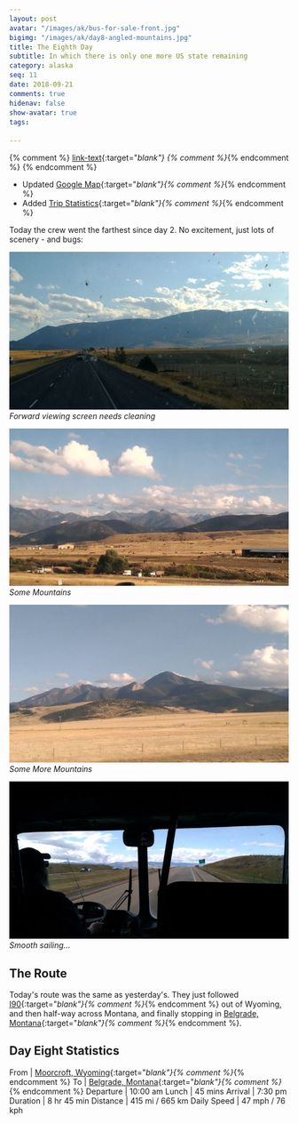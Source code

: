 ```yaml
---
layout: post
avatar: "/images/ak/bus-for-sale-front.jpg"
bigimg: "/images/ak/day8-angled-mountains.jpg"
title: The Eighth Day
subtitle: In which there is only one more US state remaining
category: alaska
seq: 11
date: 2018-09-21
comments: true
hidenav: false
show-avatar: true
tags:

---
```


{% comment %}
[link-text](link-url){:target="_blank"}
{% comment %}_{% endcomment %}
{% endcomment %}


* Updated [Google Map](https://drive.google.com/open?id=1QToP1iDFNB0dEk8pjlkAVyIr8ThzeEdh&usp=sharing){:target="_blank"}{% comment %}_{% endcomment %} 
* Added [Trip Statistics](https://docs.google.com/spreadsheets/d/10dU6wdnTdiuMCkSWJ2yGe1PNjGZWlgYcmZ_RCtjf--8/edit?usp=sharing){:target="_blank"}{% comment %}_{% endcomment %}

Today the crew went the farthest since day 2.
No excitement, just lots of scenery - and bugs:

![day8-windshield-bugs](/images/ak/day8-windshield-bugs.jpg)
*Forward viewing screen needs cleaning*

![day8-some-mountains](/images/ak/day8-some-mountains.jpg)
*Some Mountains*

![day8-some-more-mountains](/images/ak/day8-some-more-mountains.jpg)
*Some More Mountains*

![day8-smooth-sailing](/images/ak/day8-smooth-sailing.jpg)
*Smooth sailing...*


## The Route

Today's route was the same as yesterday's. They just followed
[I90](https://en.wikipedia.org/wiki/Interstate_90){:target="_blank"}{% comment %}_{% endcomment %}
out of Wyoming, and then half-way across Montana, 
and finally stopping in 
[Belgrade, Montana](https://en.wikipedia.org/wiki/Belgrade,_Montana){:target="_blank"}{% comment %}_{% endcomment %}.


## Day Eight Statistics

From | [Moorcroft, Wyoming](https://en.wikipedia.org/wiki/Moorcroft,_Wyoming){:target="_blank"}{% comment %}_{% endcomment %}
To | [Belgrade, Montana](https://en.wikipedia.org/wiki/Belgrade,_Montana){:target="_blank"}{% comment %}_{% endcomment %}
Departure | 10:00 am 
Lunch | 45 mins 
Arrival | 7:30 pm 
Duration | 8 hr 45 min
Distance | 415 mi / 665 km
Daily Speed | 47 mph / 76 kph


